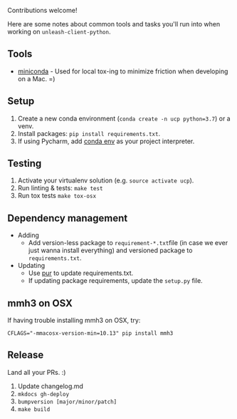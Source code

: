 Contributions welcome!  

Here are some notes about common tools and tasks you'll run into when working on `unleash-client-python`.

## Tools
* [miniconda](https://docs.conda.io/en/latest/miniconda.html) - Used for local tox-ing to minimize friction when developing on a Mac. =)

## Setup
1. Create a new conda environment (`conda create -n ucp python=3.7`) or a venv.
2. Install packages: `pip install requirements.txt`.
3. If using Pycharm, add [conda env](https://medium.com/infinity-aka-aseem/how-to-setup-pycharm-with-an-anaconda-virtual-environment-already-created-fb927bacbe61) as your project interpreter.

## Testing
1. Activate your virtualenv solution (e.g. `source activate ucp`).
1. Run linting & tests: `make test`
1. Run tox tests `make tox-osx`

## Dependency management
* Adding
    * Add version-less package to `requirement-*.txt`file (in case we ever just wanna install everything) and versioned package to `requirements.txt`.
* Updating
    * Use [pur](https://github.com/alanhamlett/pip-update-requirements) to update requirements.txt.
    * If updating package requirements, update the `setup.py` file.

## mmh3 on OSX
If having trouble installing mmh3 on OSX, try:
```shell
CFLAGS="-mmacosx-version-min=10.13" pip install mmh3
```

## Release
Land all your PRs. :)
1. Update changelog.md
2. `mkdocs gh-deploy`
3. `bumpversion [major/minor/patch]`
4. `make build`